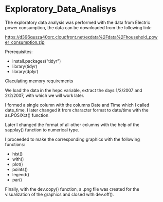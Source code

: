 # Exploratory_Data_Analisys

The exploratory data analysis was performed with the data from Electric power consumption, the data can be downloaded from the following link:

https://d396qusza40orc.cloudfront.net/exdata%2Fdata%2Fhousehold_power_consumption.zip

Prerequisites:
- install.packages("tidyr")
- library(tidyr)
- library(dplyr)

Claculating memory requirements

We load the data in the hepc variable, extract the days 1/2/2007 and 2/2/2007, with which we will work later.

 I formed a single column with the columns Date and Time which I called date_time,
I later changed it from character format to date/time with the as.POSIXct() function.

Later I changed the format of all other columns with the help of the sapplay() function to numerical type.

I proceeded to make the corresponding graphics with the following functions:

- hist()
- with()
- plot()
- points()
- legend()
- par()

Finally, with the dev.copy() function, a .png file was created for the visualization of the graphics and closed with dev.off().

